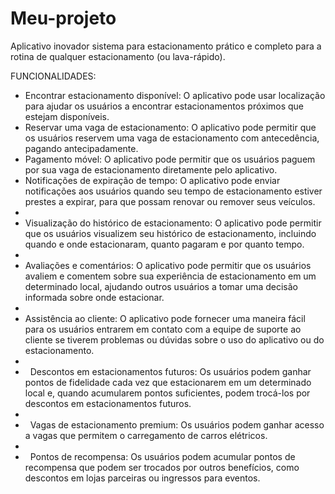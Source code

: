 # Meu-projeto
Aplicativo inovador
sistema para estacionamento prático e completo para a rotina de qualquer estacionamento (ou lava-rápido).

FUNCIONALIDADES:

- Encontrar estacionamento disponível: O aplicativo pode usar localização para ajudar os usuários a encontrar estacionamentos próximos que estejam disponíveis. 
- Reservar uma vaga de estacionamento: O aplicativo pode permitir que os usuários reservem uma vaga de estacionamento com antecedência, pagando antecipadamente. 
- Pagamento móvel: O aplicativo pode permitir que os usuários paguem por sua vaga de estacionamento diretamente pelo aplicativo. 
- Notificações de expiração de tempo: O aplicativo pode enviar notificações aos usuários quando seu tempo de estacionamento estiver prestes a expirar, para que possam renovar ou remover seus veículos. 
- 
- Visualização do histórico de estacionamento: O aplicativo pode permitir que os usuários visualizem seu histórico de estacionamento, incluindo quando e onde estacionaram, quanto pagaram e por quanto tempo. 
- 
- Avaliações e comentários: O aplicativo pode permitir que os usuários avaliem e comentem sobre sua experiência de estacionamento em um determinado local, ajudando outros usuários a tomar uma decisão informada sobre onde estacionar. 
- 
- Assistência ao cliente: O aplicativo pode fornecer uma maneira fácil para os usuários entrarem em contato com a equipe de suporte ao cliente se tiverem problemas ou dúvidas sobre o uso do aplicativo ou do estacionamento.
- 
-   Descontos em estacionamentos futuros: Os usuários podem ganhar pontos de fidelidade cada vez que estacionarem em um determinado local e, quando acumularem pontos suficientes, podem trocá-los por descontos em estacionamentos futuros. 
-   
-   Vagas de estacionamento premium: Os usuários podem ganhar acesso a vagas que permitem o carregamento de carros elétricos. 
-   
-   Pontos de recompensa: Os usuários podem acumular pontos de recompensa que podem ser trocados por outros benefícios, como descontos em lojas parceiras ou ingressos para eventos.

